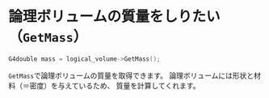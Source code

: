 # 論理ボリュームの質量をしりたい（``GetMass``）

```cpp
G4double mass = logical_volume->GetMass();
```

``GetMass``で論理ボリュームの質量を取得できます。
論理ボリュームには形状と材料（＝密度）を与えているため、
質量を計算してくれます。
